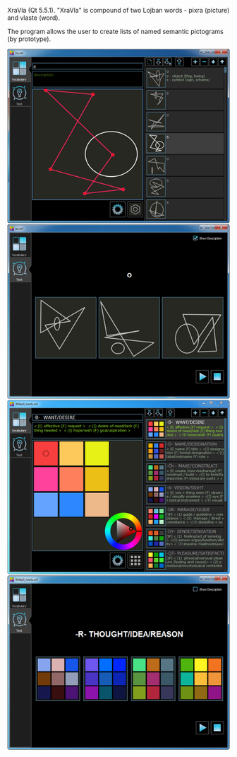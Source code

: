 XraVla (Qt 5.5.1). "XraVla" is compound of two Lojban words - pixra (picture) and vlaste (word).

The program allows the user to create lists of named semantic pictograms (by  prototype).

![vocabulary page](https://github.com/drafterleo/XraVla/blob/master/Pictures/xvl_os_voc.png)
![test page](https://github.com/drafterleo/XraVla/blob/master/Pictures/xvl_os_test.png)
![vocabulary page](https://github.com/drafterleo/XraVla/blob/master/Pictures/xvl_vocabularyFrame.png)
![test page](https://github.com/drafterleo/XraVla/blob/master/Pictures/xvl_testFrame.png)
